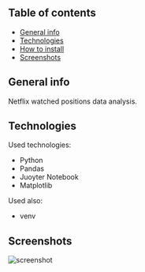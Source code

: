 ## Table of contents

- [General info](#general-info)
- [Technologies](#technologies)
- [How to install](#how-to-install)
- [Screenshots](#screenshots)

## General info

Netflix watched positions data analysis.

## Technologies

Used technologies:

- Python
- Pandas
- Juoyter Notebook
- Matplotlib

Used also:

- venv

## Screenshots

![screenshot](./screenshots/screenshot01.jpg)
